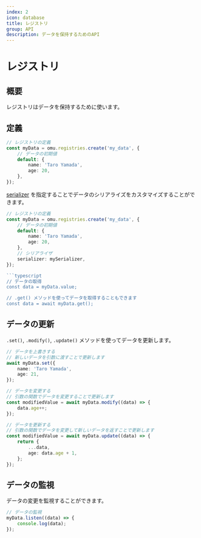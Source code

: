 ```yaml
---
index: 2
icon: database
title: レジストリ
group: API
description: データを保持するためのAPI
---
```


# レジストリ

## 概要

レジストリはデータを保持するために使います。

## 定義

```typescript
// レジストリの定義
const myData = omu.registries.create('my_data', {
    // データの初期値
    default: {
        name: 'Taro Yamada',
        age: 20,
    },
});
```

[serializer](%DOCS_ROOT%/3-core-1-serializer) を指定することでデータのシリアライズをカスタマイズすることができます。

```typescript
// レジストリの定義
const myData = omu.registries.create('my_data', {
    // データの初期値
    default: {
        name: 'Taro Yamada',
        age: 20,
    },
    // シリアライザ
    serializer: mySerializer,
});

```typescript
// データの取得
const data = myData.value;

// .get() メソッドを使ってデータを取得することもできます
const data = await myData.get();
```

## データの更新

`.set()`, `.modify()`, `.update()` メソッドを使ってデータを更新します。

```typescript
// データを上書きする
// 新しいデータを引数に渡すことで更新します
await myData.set({
    name: 'Taro Yamada',
    age: 21,
});

// データを変更する
// 引数の関数でデータを変更することで更新します
const modifiedValue = await myData.modify((data) => {
    data.age++;
});

// データを更新する
// 引数の関数でデータを変更して新しいデータを返すことで更新します
const modifiedValue = await myData.update((data) => {
    return {
        ...data,
        age: data.age + 1,
    };
});
```

## データの監視

データの変更を監視することができます。

```typescript
// データの監視
myData.listen((data) => {
    console.log(data);
});
```
